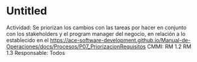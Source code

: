 # Untitled

Actividad: Se priorizan los cambios con las tareas por hacer en conjunto con los stakeholders y el program manager del negocio, en relación a lo establecido en el https://ace-software-development.github.io/Manual-de-Operaciones/docs/Procesos/P07_PriorizacionRequisitos
CMMI: RM 1.2
RM 1.3
Responsable: Todos